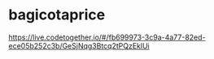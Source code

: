 # bagicotaprice

https://live.codetogether.io/#/fb699973-3c9a-4a77-82ed-ece05b252c3b/GeSjNqg3Btcq2tPQzEklUi
